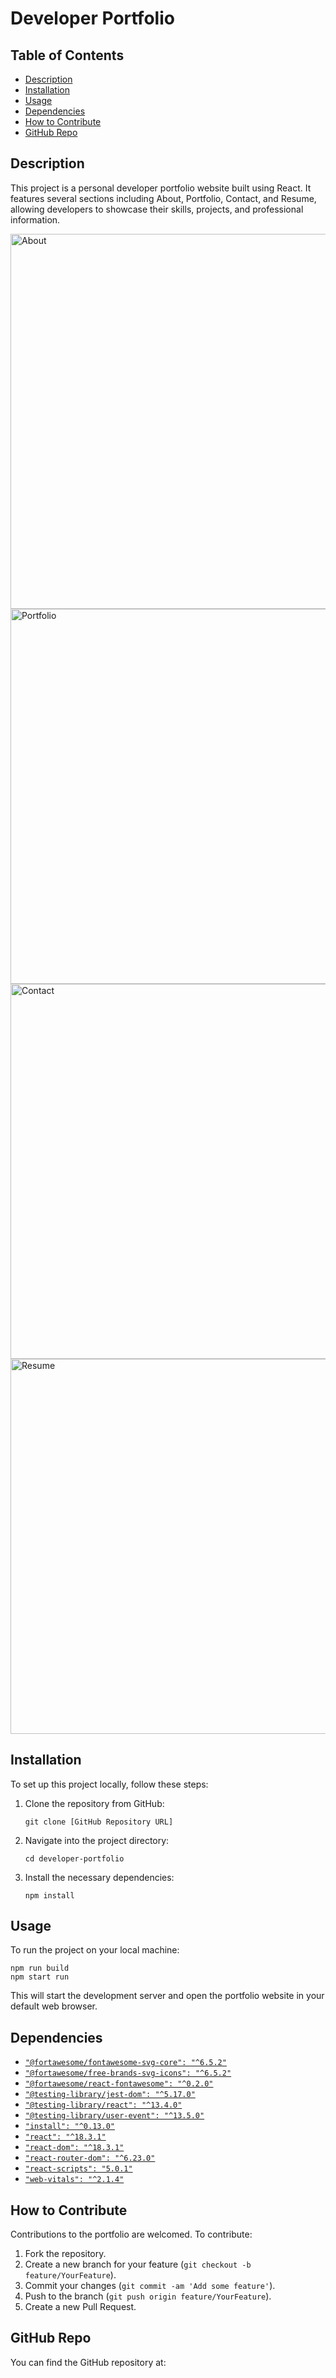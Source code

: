 
# Developer Portfolio

## Table of Contents
- [Description](#description)
- [Installation](#installation)
- [Usage](#usage)
- [Dependencies](#dependencies)
- [How to Contribute](#how-to-contribute)
- [GitHub Repo](#github-repo)


## Description
This project is a personal developer portfolio website built using React. It features several sections including About, Portfolio, Contact, and Resume, allowing developers to showcase their skills, projects, and professional information.

<img src="/src/components/About.jsx" alt="About" width="600" height="auto">
<img src="/src/components/Portfolio.jsx" alt="Portfolio" width="600" height="auto">
<img src="/src/components/Contact.jsx" alt="Contact" width="600" height="auto">
<img src="/src/components/Resume.jsx" alt="Resume" width="600" height="auto">

## Installation
To set up this project locally, follow these steps:
1. Clone the repository from GitHub:
   ```
   git clone [GitHub Repository URL]
   ```
2. Navigate into the project directory:
   ```
   cd developer-portfolio
   ```
3. Install the necessary dependencies:
   ```
   npm install
   ```

## Usage
To run the project on your local machine:
```
npm run build
npm start run
```
This will start the development server and open the portfolio website in your default web browser.

## Dependencies
- [`"@fortawesome/fontawesome-svg-core": "^6.5.2"`](https://www.npmjs.com/package/@fortawesome/fontawesome-svg-core)
- [`"@fortawesome/free-brands-svg-icons": "^6.5.2"`](https://www.npmjs.com/package/@fortawesome/free-brands-svg-icons)
- [`"@fortawesome/react-fontawesome": "^0.2.0"`](https://www.npmjs.com/package/@fortawesome/react-fontawesome)
- [`"@testing-library/jest-dom": "^5.17.0"`](https://www.npmjs.com/package/@testing-library/jest-dom)
- [`"@testing-library/react": "^13.4.0"`](https://www.npmjs.com/package/@testing-library/react)
- [`"@testing-library/user-event": "^13.5.0"`](https://www.npmjs.com/package/@testing-library/user-event)
- [`"install": "^0.13.0"`](https://www.npmjs.com/package/install)
- [`"react": "^18.3.1"`](https://www.npmjs.com/package/react)
- [`"react-dom": "^18.3.1"`](https://www.npmjs.com/package/react-dom)
- [`"react-router-dom": "^6.23.0"`](https://www.npmjs.com/package/react-router-dom)
- [`"react-scripts": "5.0.1"`](https://www.npmjs.com/package/react-scripts)
- [`"web-vitals": "^2.1.4"`](https://www.npmjs.com/package/web-vitals)

## How to Contribute
Contributions to the portfolio are welcomed. To contribute:
1. Fork the repository.
2. Create a new branch for your feature (`git checkout -b feature/YourFeature`).
3. Commit your changes (`git commit -am 'Add some feature'`).
4. Push to the branch (`git push origin feature/YourFeature`).
5. Create a new Pull Request.

## GitHub Repo
You can find the GitHub repository at:

